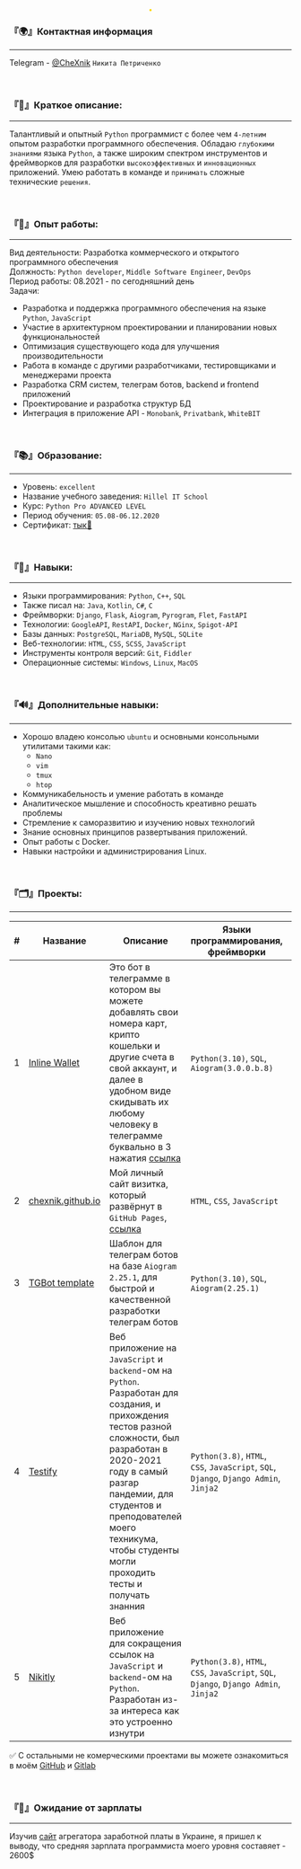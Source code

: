 <p align="center">
  <img alt="" style="border-radius: 20px; border: 2px gold solid" src="https://streak-stats.demolab.com?user=CheXnik&theme=gruvbox&hide_border=true&border_radius=20">
</p>

### 『🌍』Контактная информация
<hr>

Telegram - [@CheXnik](https://chexnik.t.me) `Никита Петриченко`

<br>

### 『💬』Краткое описание:
<hr>

Талантливый и опытный `Python` программист с более чем `4-летним` опытом разработки программного обеспечения. Обладаю `глубокими знаниями` языка `Python`, а также широким спектром инструментов и фреймворков для разработки `высокоэффективных` и `инновационных` приложений. Умею работать в команде и `принимать` сложные технические `решения`.

<br>

### 『🧠』Опыт работы:
<hr>

Вид деятельности: Разработка коммерческого и открытого программного обеспечения<br>
Должность: `Python developer`, `Middle Software Engineer`, `DevOps`<br>
Период работы: 08.2021 - по сегодняшний день<br>
Задачи:
  - Разработка и поддержка программного обеспечения на языке `Python`, `JavaScript`
  - Участие в архитектурном проектировании и планировании новых функциональностей
  - Оптимизация существующего кода для улучшения производительности
  - Работа в команде с другими разработчиками, тестировщиками и менеджерами проекта
  - Разработка CRM систем, телеграм ботов, backend и frontend приложений
  - Проектирование и разработка структур БД
  - Интеграция в приложение API - `Monobank`, `Privatbank`, `WhiteBIT`

<br>

### 『📚』Образование:
<hr>

- Уровень: `excellent`
- Название учебного заведения: `Hillel IT School`
- Курс: `Python Pro ADVANCED LEVEL`
- Период обучения: `05.08-06.12.2020`
- Сертификат: [тык🔗](https://certificate.ithillel.ua/view/72538269)

<br>

### 『🚀』Навыки:
<hr>

- Языки программирования: `Python`, `C++`, `SQL`
- Также писал на: `Java`, `Kotlin`, `C#`, `C`
- Фреймворки: `Django`, `Flask`, `Aiogram`, `Pyrogram`, `Flet`, `FastAPI`
- Технологии: `GoogleAPI`, `RestAPI`, `Docker`, `NGinx`, `Spigot-API`
- Базы данных: `PostgreSQL`, `MariaDB`, `MySQL`, `SQLite`
- Веб-технологии: `HTML`, `CSS`, `SCSS`, `JavaScript`
- Инструменты контроля версий: `Git`, `Fiddler`
- Операционные системы: `Windows`, `Linux`, `MacOS`

<br>

### 『🔊』Дополнительные навыки:
<hr>

- Хорошо владею консолью `ubuntu` и основными консольными утилитами такими как:
  - `Nano`
  - `vim`
  - `tmux`
  - `htop`
- Коммуникабельность и умение работать в команде
- Аналитическое мышление и способность креативно решать проблемы
- Стремление к саморазвитию и изучению новых технологий
- Знание основных принципов развертывания приложений. 
- Опыт работы с Docker.
- Навыки настройки и администрирования Linux.

<br>

### 『🗂️』Проекты:
<hr>

| # | Название                                                           | Описание                                                                                                                                                                                                                                                                                    | Языки программирования, фреймворки                                                    | Технологии                                                 |
|---|--------------------------------------------------------------------|---------------------------------------------------------------------------------------------------------------------------------------------------------------------------------------------------------------------------------------------------------------------------------------------|---------------------------------------------------------------------------------------|------------------------------------------------------------|
| 1 | [Inline Wallet](https://github.com/CheXnik/inline-wallet)          | Это бот в телеграмме в котором вы можете добавлять свои номера карт, крипто кошельки и другие счета в свой аккаунт, и далее в удобном виде скидывать их любому человеку в телеграмме буквально в 3 нажатия [ссылка](https://t.me/MCardsBot)                                                 | `Python(3.10)`, `SQL`, `Aiogram(3.0.0.b.8)`                                           | `Docker`, `MySQL`, `TelegramAPI`                           |
| 2 | [chexnik.github.io](https://github.com/CheXnik/chexnik.github.io)  | Мой личный сайт визитка, который развёрнут в `GitHub Pages`, [ссылка](https://chexnik.github.io)                                                                                                                                                                                            | `HTML`, `CSS`, `JavaScript`                                                           | `GitHub Pages`                                             |
| 3 | [TGBot template](https://github.com/CheXnik/template_telegram_bot) | Шаблон для телеграм ботов на базе `Aiogram 2.25.1`, для быстрой и качественной разработки телеграм ботов                                                                                                                                                                                    | `Python(3.10)`, `SQL`, `Aiogram(2.25.1)`                                              | `TelegramAPI`, `SQLite`                                    |
| 4 | [Testify](https://gitlab.com/CheXnik/testify)                      | Веб приложение на `JavaScript` и `backend`-ом на `Python`. Разработан для создания, и прихождения тестов разной сложности, был разработан в 2020-2021 году в самый разгар пандемии, для студентов и преподователей моего техникума, чтобы студенты могли проходить тесты и получать знанния | `Python(3.8)`, `HTML`, `CSS`, `JavaScript`, `SQL`, `Django`, `Django Admin`, `Jinja2` | `NGinx`, `Docker`, `WEB`, `RestAPI`, `UnitTests`, `Celery` |
| 5 | [Nikitly](https://gitlab.com/CheXnik/nikitly)                      | Веб приложение для сокращения ссылок на `JavaScript` и `backend`-ом на `Python`. Разработан из-за интереса как это устроенно изнутри                                                                                                                                                        | `Python(3.8)`, `HTML`, `CSS`, `JavaScript`, `SQL`, `Django`, `Django Admin`, `Jinja2` | `NGinx`, `Docker`, `WEB`, `Celery`                         |

✅ С остальными не комерческими проектами вы можете ознакомиться в моём [GitHub](https://github.com/CheXnik) и [Gitlab](https://gitlab.com/CheXnik)

<br>

### 『💸』Ожидание от зарплаты
<hr>

Изучив [сайт](https://jobs.dou.ua/salaries/?period=2023-06&position=Middle%20SE&technology=Python) агрегатора заработной платы в Украине, я пришел к выводу, что средняя зарплата программиста моего уровня составяет - 2600$